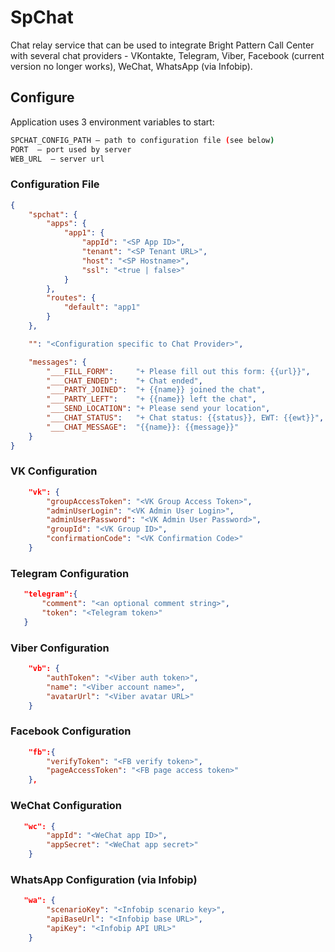 # SpChat
Chat relay service that can be used to integrate Bright Pattern Call Center with several chat providers - VKontakte, Telegram, Viber, Facebook (current version no longer works), WeChat, WhatsApp (via Infobip).

## Configure

Application uses 3 environment variables to start:

```sh
SPCHAT_CONFIG_PATH — path to configuration file (see below)
PORT  — port used by server
WEB_URL  — server url
```

### Configuration File
```json
{
    "spchat": {
        "apps": {
            "app1": {
                "appId": "<SP App ID>",
                "tenant": "<SP Tenant URL>",
                "host": "<SP Hostname>",
                "ssl": "<true | false>"
            }
        },
        "routes": {
            "default": "app1"
        }
    },

    "": "<Configuration specific to Chat Provider>",

    "messages": {
        "___FILL_FORM":     "+ Please fill out this form: {{url}}",
        "___CHAT_ENDED":    "+ Chat ended",
        "___PARTY_JOINED":  "+ {{name}} joined the chat",
        "___PARTY_LEFT":    "+ {{name}} left the chat",
        "___SEND_LOCATION": "+ Please send your location",
        "___CHAT_STATUS":   "+ Chat status: {{status}}, EWT: {{ewt}}",
        "___CHAT_MESSAGE":  "{{name}}: {{message}}"
    }
}
```

### VK Configuration
```json
    "vk": {
        "groupAccessToken": "<VK Group Access Token>",
        "adminUserLogin": "<VK Admin User Login>",
        "adminUserPassword": "<VK Admin User Password>",
        "groupId": "<VK Group ID>",
        "confirmationCode": "<VK Confirmation Code>"
    }
```
### Telegram Configuration
```json
   "telegram":{
       "comment": "<an optional comment string>",
       "token": "<Telegram token>"
   }
```

### Viber Configuration
```json
    "vb": {
        "authToken": "<Viber auth token>",
        "name": "<Viber account name>",
        "avatarUrl": "<Viber avatar URL>"
    }
```

### Facebook Configuration
```json
    "fb":{
        "verifyToken": "<FB verify token>",
        "pageAccessToken": "<FB page access token>"
    },
```

### WeChat Configuration
```json
   "wc": {
        "appId": "<WeChat app ID>",
        "appSecret": "<WeChat app secret>"
    }
```

### WhatsApp Configuration (via Infobip)
```json
   "wa": {
        "scenarioKey": "<Infobip scenario key>",
        "apiBaseUrl": "<Infobip base URL>",
        "apiKey": "<Infobip API URL>"
    }
```
